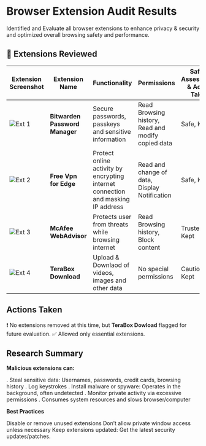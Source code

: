 # Browser Extension Audit Results

Identified and Evaluate all browser extensions to enhance privacy & security and optimized overall browsing safety and performance.

## 🧩 Extensions Reviewed

| Extension Screenshot | Extension Name  | Functionality        | Permissions       | Safety Assessment & Action Taken      |
| ---------------------- |------------|----------------------|--------------------|-------------------------|
|![Ext 1](https://github.com/user-attachments/assets/26fc468b-9c04-425e-b319-e06cb2e9a625)   | **Bitwarden Password Manager** | Secure passwords, passkeys and sensitive information | Read Browsing history, Read and modify copied data | Safe, Kept | 
| ![Ext 2](https://github.com/user-attachments/assets/725601e5-0d59-4457-8402-36e28023fc8f)   | **Free Vpn for Edge** | Protect online activity by encrypting internet connection and masking IP address | Read and change of data, Display Notification | Safe, Kept | 
| ![Ext 3](https://github.com/user-attachments/assets/1438d214-cccb-47e4-8e18-4a88f3cdebbf)   | **McAfee WebAdvisor** | Protects user from threats while browsing internet| Read Browsing history, Block content  | Trusted , Kept |
| ![Ext 4](https://github.com/user-attachments/assets/d534272e-910c-415d-a6cb-8d80aa907a7c)   | **TeraBox Download** | Upload & Downlaod of videos, images and other data | No special permissions | Caution, Kept  |


##  Actions Taken
❗ No extensions removed at this time, but **TeraBox Dowload** flagged for future evaluation.
✅ Allowed only essential extensions.

## Research Summary

**Malicious extensions can:**

. Steal sensitive data: Usernames, passwords, credit cards, browsing history
. Log keystrokes
. Install malware or spyware: Operates in the background, often undetected
. Monitor private activity via excessive permissions
. Consumes system resources and slows browser/computer


**Best Practices**

Disable or remove unused extensions
Don’t allow private window access unless necessary
Keep extensions updated: Get the latest security updates/patches.
